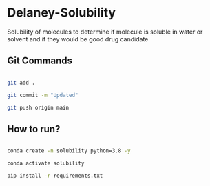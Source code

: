 # Delaney-Solubility
Solubility of molecules to determine if molecule is soluble in water or solvent and if they would be good drug candidate


## Git Commands

```bash

git add .

git commit -m "Updated"

git push origin main

```

## How to run?

```bash

conda create -n solubility python=3.8 -y

conda activate solubility

pip install -r requirements.txt
```
